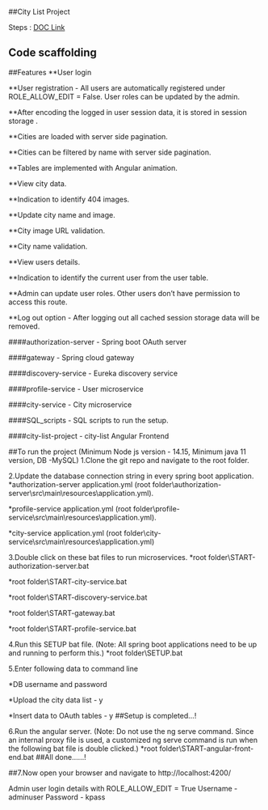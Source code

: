 ##City List Project

Steps : [DOC Link](https://docs.google.com/document/d/1A0mc-jemjc5s_qxwxvfG7FmCNLT5WsAd/edit?usp=sharing&ouid=113196560045382324668&rtpof=true&sd=true )

## Code scaffolding


##Features
**User login

**User registration - All users are automatically registered under ROLE_ALLOW_EDIT = False. User roles can be updated by the admin.

**After encoding the logged in user session data,  it is stored in session storage .

**Cities are loaded with server side pagination.

**Cities can be filtered by name with server side pagination.

**Tables are implemented with Angular animation.

**View city data.

**Indication to identify 404 images.

**Update city name and image.

**City image URL validation.

**City name validation.

**View users details.

**Indication to identify the current user from the user table.

**Admin can update user roles. Other users don’t have permission to access this route.

**Log out option - After logging out all cached session storage data will be removed.


####authorization-server - Spring boot OAuth server

####gateway - Spring cloud gateway

####discovery-service - Eureka discovery service

####profile-service - User microservice

####city-service - City microservice

####SQL_scripts - SQL scripts to run the setup.

####city-list-project - city-list Angular Frontend

##To run the project
(Minimum Node js version - 14.15, Minimum java 11 version, DB -MySQL)
1.Clone the git repo and navigate to the root folder.

2.Update the database connection string in every spring boot application.
*authorization-server application.yml (root folder\authorization-server\src\main\resources\application.yml).

*profile-service application.yml (root folder\profile-service\src\main\resources\application.yml).

*city-service application.yml (root folder\city-service\src\main\resources\application.yml)

3.Double click on these bat files to run microservices.
*root folder\START-authorization-server.bat

*root folder\START-city-service.bat

*root folder\START-discovery-service.bat

*root folder\START-gateway.bat

*root folder\START-profile-service.bat

4.Run this SETUP bat file. (Note: All spring boot applications need to be up and running to perform this.)
*root folder\SETUP.bat

5.Enter following data to command line

*DB username and password

*Upload the city data list - y

*Insert data to OAuth tables - y
##Setup is completed...!

6.Run the angular server. (Note: Do not use the ng serve command. Since an internal proxy file is used, a customized ng serve command is run when the following bat file is double clicked.)
*root folder\START-angular-front-end.bat
##All done……!

##7.Now open your browser and navigate to http://localhost:4200/

Admin user login details with ROLE_ALLOW_EDIT = True
Username - adminuser
Password - kpass
